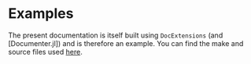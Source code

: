 # Examples

The present documentation is itself built using `DocExtensions` (and [Documenter.jl]) and is therefore an example. You can find the make and source files used [here](https://github.com/omlins/DocExtensions.jl/tree/main/docs).
